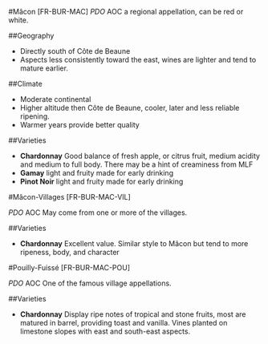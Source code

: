 #Mâcon [FR-BUR-MAC]
_PDO_  AOC a regional appellation, can be red or white.
 
##Geography
 -  Directly south of Côte de Beaune
 -  Aspects less consistently toward the east, wines are lighter and tend to mature earlier.

##Climate
 - Moderate continental 
 - Higher altitude then Côte de Beaune, cooler, later and less reliable ripening.
 - Warmer years provide better quality

##Varieties
- **Chardonnay** Good balance of fresh apple, or citrus fruit, medium acidity and medium to full body. There may be a hint of creaminess from MLF
- **Gamay** light and fruity made for early drinking
- **Pinot Noir** light and fruity made for early drinking


 
#Mâcon-Villages [FR-BUR-MAC-VIL]

_PDO_  AOC May come from one or more of the villages. 

##Varieties
- **Chardonnay**  Excellent value. Similar style to Mâcon but tend to more ripeness, body, and character


#Pouilly-Fuissé [FR-BUR-MAC-POU]

_PDO_  AOC One of the famous village appellations. 

##Varieties
- **Chardonnay**  Display ripe notes of tropical and stone fruits, most are matured in barrel, providing toast and vanilla. Vines planted on limestone slopes with east and south-east aspects. 


